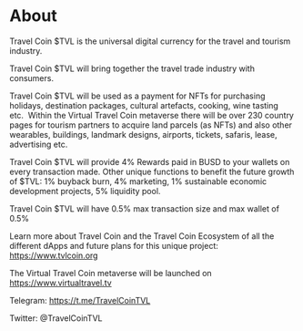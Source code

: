 # About

Travel Coin $TVL is the universal digital currency for the travel and tourism industry.

Travel Coin $TVL will bring together the travel trade industry with consumers.

Travel Coin $TVL will be used as a payment for NFTs for purchasing holidays, destination packages, cultural artefacts, cooking, wine tasting etc.  Within the Virtual Travel Coin metaverse there will be over 230 country pages for tourism partners to acquire land parcels (as NFTs) and also other wearables, buildings, landmark designs, airports, tickets, safaris, lease, advertising etc.

Travel Coin $TVL will provide 4% Rewards paid in BUSD to your wallets on every transaction made. Other unique functions to benefit the future growth of $TVL: 1% buyback burn, 4% marketing, 1% sustainable economic development projects, 5% liquidity pool.  

Travel Coin $TVL will have 0.5% max transaction size and max wallet of 0.5% 

Learn more about Travel Coin and the Travel Coin Ecosystem of all the different dApps and future plans for this unique project: https://www.tvlcoin.org

The Virtual Travel Coin metaverse will be launched on https://www.virtualtravel.tv

Telegram: https://t.me/TravelCoinTVL

Twitter: @TravelCoinTVL
